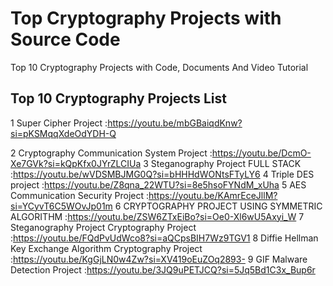 # Top Cryptography Projects with Source Code
Top 10 Cryptography Projects with Code, Documents And Video Tutorial 


## Top 10 Cryptography Projects List

1	Super Cipher Project	                                      :https://youtu.be/mbGBaiqdKnw?si=pKSMqqXdeOdYDH-Q

2	Cryptography Communication System Project	                  :https://youtu.be/DcmO-Xe7GVk?si=kQpKfx0JYrZLCIUa
3	Steganography Project FULL STACK	                          :https://youtu.be/wVDSMBJMG0Q?si=bHHHdWONtsFTyLY6
4	Triple DES project	                                        :https://youtu.be/Z8qna_22WTU?si=8e5hsoFYNdM_xUha
5	AES Communication Security Project	                        :https://youtu.be/KAmrEceJllM?si=YCyvT6C5WOvJp01m
6	CRYPTOGRAPHY PROJECT USING SYMMETRIC ALGORITHM	            :https://youtu.be/ZSW6ZTxEiBo?si=Oe0-Xl6wU5Axyi_W
7	Steganography Project Cryptography Project	                :https://youtu.be/FQdPvUdWco8?si=aQCpsBIH7Wz9TGV1
8	Diffie Hellman Key Exchange Algorithm Cryptography Project	:https://youtu.be/KgGjLN0w4Zw?si=XV419oEuZOq2893-
9	GIF Malware Detection Project	                              :https://youtu.be/3JQ9uPETJCQ?si=5Jq5Bd1C3x_Bup6r
